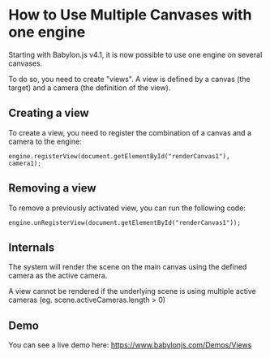 # How to Use Multiple Canvases with one engine

Starting with Babylon.js v4.1, it is now possible to use one engine on several canvases.

To do so, you need to create "views". A view is defined by a canvas (the target) and a camera (the definition of the view).


## Creating a view

To create a view, you need to register the combination of a canvas and a camera to the engine:

```
engine.registerView(document.getElementById("renderCanvas1"), camera1);
```

## Removing a view

To remove a previously activated view, you can run the following code:
```
engine.unRegisterView(document.getElementById("renderCanvas1"));
```

## Internals

The system will render the scene on the main canvas using the defined camera as the active camera.

A view cannot be rendered if the underlying scene is using multiple active cameras (eg. scene.activeCameras.length > 0)

## Demo
You can see a live demo here: https://www.babylonjs.com/Demos/Views
